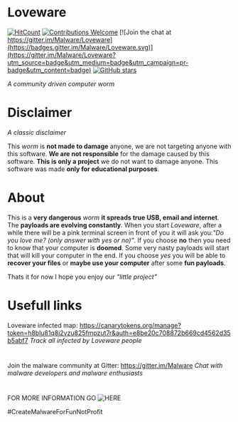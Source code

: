 # Loveware
[![HitCount](http://hits.dwyl.com/The_G0df@ther/Loveware.svg)](http://hits.dwyl.com/The_G0df@ther/Loveware)
[![Contributions Welcome](https://img.shields.io/badge/contributions-welcome-red.svg?style=round)](https://github.com/TheG0df2ther/Loveware/issues/1)
[![Join the chat at https://gitter.im/Malware/Loveware](https://badges.gitter.im/Malware/Loveware.svg)](https://gitter.im/Malware/Loveware?utm_source=badge&utm_medium=badge&utm_campaign=pr-badge&utm_content=badge)
[![GitHub stars](https://img.shields.io/github/stars/TheG0df2ther/Loveware.svg?style=social&label=Star&maxAge=2592000)](https://github.com/TheG0df2ther/Loveware/stargazers)




*A community driven computer worm*



# Disclaimer
*A classic disclaimer*

This *worm* is **not made to damage** anyone, we are not targeting anyone with this
software.
**We are not responsible** for the damage caused by this software.
**This is only a project** we do not want to damage anyone.
This software was made **only for educational purposes**.

# About
This is a **very dangerous** *worm* **it spreads true USB, email and internet**.
The **payloads are evolving constantly**. When you start *Loveware*, after a while there will be a pink terminal screen in front of you
it will ask you:*"Do you love me? (only answer with yes or no)"*.
If you choose **no** then you need to know that your computer is **doomed**.
Some very nasty payloads will start that will kill your computer in the end.
If you choose *yes* you will be able to **recover your files** or **maybe use your
computer** after some **fun payloads**.

Thats it for now I hope you enjoy our *"little project"*

# Usefull links

Loveware infected map: https://canarytokens.org/manage?token=h8blu81q8j2vzu825fmpzut7r&auth=e8be20c708872b669cd4562d35b5abf7
*Track all infected by Loveware people*
#
Join the malware community at Gitter: https://gitter.im/Malware
*Chat with malware developers and malware enthusiasts*
#   
FOR MORE INFORMATION GO ![HERE](https://github.com/TheG0df2ther/Loveware/wiki)

#CreateMalwareForFunNotProfit
